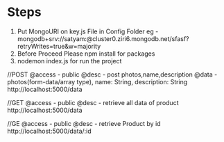 # Steps
1. Put MongoURI on key.js File in Config Folder 
eg - mongodb+srv://satyam:<password>@cluster0.ziri6.mongodb.net/sfasf?retryWrites=true&w=majority
2. Before Proceed Please npm install for packages 
3. nodemon index.js for run the project


//POST
@access - public
@desc   - post photos,name,description
@data   - photos(form-data/array type), name: String, description: String
http://localhost:5000/data  

//GET
@access - public
@desc   - retrieve all data of product
http://localhost:5000/data  

//GE
@access - public
@desc   - retrieve Product by id
http://localhost:5000/data/:id

